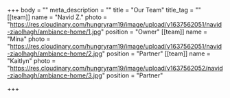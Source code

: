 +++
body = ""
meta_description = ""
title = "Our Team"
title_tag = ""
[[team]]
name = "Navid Z."
photo = "https://res.cloudinary.com/hungryram19/image/upload/v1637562051/navid-ziaolhagh/ambiance-home/1.jpg"
position = "Owner"
[[team]]
name = "Mina"
photo = "https://res.cloudinary.com/hungryram19/image/upload/v1637562051/navid-ziaolhagh/ambiance-home/2.jpg"
position = "Partner"
[[team]]
name = "Kaitlyn"
photo = "https://res.cloudinary.com/hungryram19/image/upload/v1637562052/navid-ziaolhagh/ambiance-home/3.jpg"
position = "Partner"

+++
